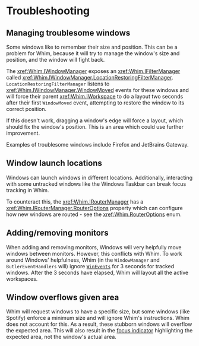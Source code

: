 # Troubleshooting

## Managing troublesome windows

Some windows like to remember their size and position. This can be a problem for Whim, because it will try to manage the window's size and position, and the window will fight back.

The <xref:Whim.IWindowManager> exposes an <xref:Whim.IFilterManager> called <xref:Whim.IWindowManager.LocationRestoringFilterManager>. `LocationRestoringFilterManager` listens to <xref:Whim.IWindowManager.WindowMoved> events for these windows and will force their parent <xref:Whim.IWorkspace> to do a layout two seconds after their first `WindowMoved` event, attempting to restore the window to its correct position.

If this doesn't work, dragging a window's edge will force a layout, which should fix the window's position. This is an area which could use further improvement.

Examples of troublesome windows include Firefox and JetBrains Gateway.

## Window launch locations

Windows can launch windows in different locations. Additionally, interacting with some untracked windows like the Windows Taskbar can break focus tracking in Whim.

To counteract this, the <xref:Whim.IRouterManager> has a <xref:Whim.IRouterManager.RouterOptions> property which can configure how new windows are routed - see the <xref:Whim.RouterOptions> enum.

## Adding/removing monitors

When adding and removing monitors, Windows will very helpfully move windows between monitors. However, this conflicts with Whim. To work around Windows' helpfulness, Whim (in the `WindowManager` and `ButlerEventHandlers` will) ignore [`WinEvents`](../architecture/events.md) for 3 seconds for tracked windows. After the 3 seconds have elapsed, Whim will layout all the active workspaces.

## Window overflows given area

Whim will request windows to have a specific size, but some windows (like Spotify) enforce a minimum size and will ignore Whim's instructions. Whim does not account for this. As a result, these stubborn windows will overflow the expected area. This will also result in the [focus indicator](../plugins/focus-indicator.md) highlighting the expected area, not the window's actual area.
